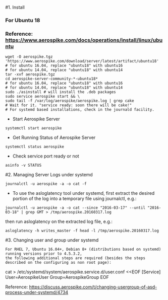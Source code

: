 #1. Install

### For Ubuntu 18
### Reference: https://www.aerospike.com/docs/operations/install/linux/ubuntu

```
wget -O aerospike.tgz 'https://www.aerospike.com/download/server/latest/artifact/ubuntu18'
# for ubuntu 16.04, replace "ubuntu18" with ubuntu16
# for ubuntu 14.04, replace "ubuntu18" with ubuntu14
tar -xvf aerospike.tgz
cd aerospike-server-community-*-ubuntu18*
# for ubuntu 16.04, replace "ubuntu18" with ubuntu16
# for ubuntu 14.04, replace "ubuntu18" with ubuntu14
sudo ./asinstall # will install the .deb packages
sudo service aerospike start && \
sudo tail -f /var/log/aerospike/aerospike.log | grep cake
# Wait for it. "service ready: soon there will be cake!"
# For systemd based installations, check in the journald facility.
```

- Start Aerospike Server
```
systemctl start aerospike
```

- Get Running Status of Aerospike Server
```
systemctl status aerospike
```

- Check service port ready or not
```
asinfo -v STATUS
```

#2. Managing Server Logs under systemd

```
journalctl -u aerospike -a -o cat -f
```


- To use the asloglatency tool under systemd, first extract the desired portion of the log into a temporary file
using journalctl, e.g.:
```
journalctl -u aerospike -a -o cat --since "2016-03-17" --until "2016-03-18" | grep GMT > /tmp/aerospike.20160317.log
```

then run asloglatency on the extracted log file, e.g.:

```
asloglatency -h writes_master -f head -l /tmp/aerospike.20160317.log
```

#3. Changing user and group under systemd
```
For RHEL 7, Ubuntu 16.04+, Debian 8+ (distributions based on systemd) running versions prior to 4.5.3.2, 
the following additional steps are required (besides the steps described on the configuring as non root page):
```

cat > /etc/systemd/system/aerospike.service.d/user.conf <<EOF
[Service]
User=AerospikeUser
Group=AerospikeGroup
EOF

Reference: https://discuss.aerospike.com/t/changing-usergroup-of-asd-process-under-systemd/4734
